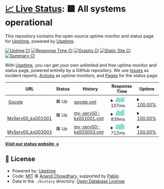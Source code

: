 # [📈 Live Status](https://demo.upptime.js.org): <!--live status--> **🟩 All systems operational**

This repository contains the open-source uptime monitor and status page for [Upptime](https://upptime.js.org), powered by [Upptime](https://github.com/upptime/upptime).

[![Uptime CI](https://github.com/kx001001/upptime/workflows/Uptime%20CI/badge.svg)](https://github.com/kx001001/upptime/actions?query=workflow%3A%22Uptime+CI%22)
[![Response Time CI](https://github.com/kx001001/upptime/workflows/Response%20Time%20CI/badge.svg)](https://github.com/kx001001/upptime/actions?query=workflow%3A%22Response+Time+CI%22)
[![Graphs CI](https://github.com/kx001001/upptime/workflows/Graphs%20CI/badge.svg)](https://github.com/kx001001/upptime/actions?query=workflow%3A%22Graphs+CI%22)
[![Static Site CI](https://github.com/kx001001/upptime/workflows/Static%20Site%20CI/badge.svg)](https://github.com/kx001001/upptime/actions?query=workflow%3A%22Static+Site+CI%22)
[![Summary CI](https://github.com/kx001001/upptime/workflows/Summary%20CI/badge.svg)](https://github.com/kx001001/upptime/actions?query=workflow%3A%22Summary+CI%22)

With [Upptime](https://upptime.js.org), you can get your own unlimited and free uptime monitor and status page, powered entirely by a GitHub repository. We use [Issues](https://github.com/upptime/upptime/issues) as incident reports, [Actions](https://github.com/kx001001/upptime/actions) as uptime monitors, and [Pages](https://demo.upptime.js.org) for the status page.

<!--start: status pages-->
<!-- This summary is generated by Upptime (https://github.com/upptime/upptime) -->
<!-- Do not edit this manually, your changes will be overwritten -->
<!-- prettier-ignore -->
| URL | Status | History | Response Time | Uptime |
| --- | ------ | ------- | ------------- | ------ |
| <img alt="" src="https://icons.duckduckgo.com/ip3/www.google.com.ico" height="13"> [Google](https://www.google.com) | 🟩 Up | [google.yml](https://github.com/kx001001/upptime/commits/HEAD/history/google.yml) | <details><summary><img alt="Response time graph" src="./graphs/google/response-time-week.png" height="20"> 107ms</summary><br><a href="https://demo.upptime.js.org/history/google"><img alt="Response time 108" src="https://img.shields.io/endpoint?url=https%3A%2F%2Fraw.githubusercontent.com%2Fkx001001%2Fupptime%2FHEAD%2Fapi%2Fgoogle%2Fresponse-time.json"></a><br><a href="https://demo.upptime.js.org/history/google"><img alt="24-hour response time 143" src="https://img.shields.io/endpoint?url=https%3A%2F%2Fraw.githubusercontent.com%2Fkx001001%2Fupptime%2FHEAD%2Fapi%2Fgoogle%2Fresponse-time-day.json"></a><br><a href="https://demo.upptime.js.org/history/google"><img alt="7-day response time 107" src="https://img.shields.io/endpoint?url=https%3A%2F%2Fraw.githubusercontent.com%2Fkx001001%2Fupptime%2FHEAD%2Fapi%2Fgoogle%2Fresponse-time-week.json"></a><br><a href="https://demo.upptime.js.org/history/google"><img alt="30-day response time 98" src="https://img.shields.io/endpoint?url=https%3A%2F%2Fraw.githubusercontent.com%2Fkx001001%2Fupptime%2FHEAD%2Fapi%2Fgoogle%2Fresponse-time-month.json"></a><br><a href="https://demo.upptime.js.org/history/google"><img alt="1-year response time 105" src="https://img.shields.io/endpoint?url=https%3A%2F%2Fraw.githubusercontent.com%2Fkx001001%2Fupptime%2FHEAD%2Fapi%2Fgoogle%2Fresponse-time-year.json"></a></details> | <details><summary><a href="https://demo.upptime.js.org/history/google">100.00%</a></summary><a href="https://demo.upptime.js.org/history/google"><img alt="All-time uptime 100.00%" src="https://img.shields.io/endpoint?url=https%3A%2F%2Fraw.githubusercontent.com%2Fkx001001%2Fupptime%2FHEAD%2Fapi%2Fgoogle%2Fuptime.json"></a><br><a href="https://demo.upptime.js.org/history/google"><img alt="24-hour uptime 100.00%" src="https://img.shields.io/endpoint?url=https%3A%2F%2Fraw.githubusercontent.com%2Fkx001001%2Fupptime%2FHEAD%2Fapi%2Fgoogle%2Fuptime-day.json"></a><br><a href="https://demo.upptime.js.org/history/google"><img alt="7-day uptime 100.00%" src="https://img.shields.io/endpoint?url=https%3A%2F%2Fraw.githubusercontent.com%2Fkx001001%2Fupptime%2FHEAD%2Fapi%2Fgoogle%2Fuptime-week.json"></a><br><a href="https://demo.upptime.js.org/history/google"><img alt="30-day uptime 100.00%" src="https://img.shields.io/endpoint?url=https%3A%2F%2Fraw.githubusercontent.com%2Fkx001001%2Fupptime%2FHEAD%2Fapi%2Fgoogle%2Fuptime-month.json"></a><br><a href="https://demo.upptime.js.org/history/google"><img alt="1-year uptime 100.00%" src="https://img.shields.io/endpoint?url=https%3A%2F%2Fraw.githubusercontent.com%2Fkx001001%2Fupptime%2FHEAD%2Fapi%2Fgoogle%2Fuptime-year.json"></a></details>
| <img alt="" src="https://icons.duckduckgo.com/ip3/kx001001.serv00.net.ico" height="13"> [MyServ00_kx001001](https://kx001001.serv00.net) | 🟩 Up | [my-serv00-kx001001.yml](https://github.com/kx001001/upptime/commits/HEAD/history/my-serv00-kx001001.yml) | <details><summary><img alt="Response time graph" src="./graphs/my-serv00-kx001001/response-time-week.png" height="20"> 839ms</summary><br><a href="https://demo.upptime.js.org/history/my-serv00-kx001001"><img alt="Response time 738" src="https://img.shields.io/endpoint?url=https%3A%2F%2Fraw.githubusercontent.com%2Fkx001001%2Fupptime%2FHEAD%2Fapi%2Fmy-serv00-kx001001%2Fresponse-time.json"></a><br><a href="https://demo.upptime.js.org/history/my-serv00-kx001001"><img alt="24-hour response time 664" src="https://img.shields.io/endpoint?url=https%3A%2F%2Fraw.githubusercontent.com%2Fkx001001%2Fupptime%2FHEAD%2Fapi%2Fmy-serv00-kx001001%2Fresponse-time-day.json"></a><br><a href="https://demo.upptime.js.org/history/my-serv00-kx001001"><img alt="7-day response time 839" src="https://img.shields.io/endpoint?url=https%3A%2F%2Fraw.githubusercontent.com%2Fkx001001%2Fupptime%2FHEAD%2Fapi%2Fmy-serv00-kx001001%2Fresponse-time-week.json"></a><br><a href="https://demo.upptime.js.org/history/my-serv00-kx001001"><img alt="30-day response time 732" src="https://img.shields.io/endpoint?url=https%3A%2F%2Fraw.githubusercontent.com%2Fkx001001%2Fupptime%2FHEAD%2Fapi%2Fmy-serv00-kx001001%2Fresponse-time-month.json"></a><br><a href="https://demo.upptime.js.org/history/my-serv00-kx001001"><img alt="1-year response time 738" src="https://img.shields.io/endpoint?url=https%3A%2F%2Fraw.githubusercontent.com%2Fkx001001%2Fupptime%2FHEAD%2Fapi%2Fmy-serv00-kx001001%2Fresponse-time-year.json"></a></details> | <details><summary><a href="https://demo.upptime.js.org/history/my-serv00-kx001001">100.00%</a></summary><a href="https://demo.upptime.js.org/history/my-serv00-kx001001"><img alt="All-time uptime 100.00%" src="https://img.shields.io/endpoint?url=https%3A%2F%2Fraw.githubusercontent.com%2Fkx001001%2Fupptime%2FHEAD%2Fapi%2Fmy-serv00-kx001001%2Fuptime.json"></a><br><a href="https://demo.upptime.js.org/history/my-serv00-kx001001"><img alt="24-hour uptime 100.00%" src="https://img.shields.io/endpoint?url=https%3A%2F%2Fraw.githubusercontent.com%2Fkx001001%2Fupptime%2FHEAD%2Fapi%2Fmy-serv00-kx001001%2Fuptime-day.json"></a><br><a href="https://demo.upptime.js.org/history/my-serv00-kx001001"><img alt="7-day uptime 100.00%" src="https://img.shields.io/endpoint?url=https%3A%2F%2Fraw.githubusercontent.com%2Fkx001001%2Fupptime%2FHEAD%2Fapi%2Fmy-serv00-kx001001%2Fuptime-week.json"></a><br><a href="https://demo.upptime.js.org/history/my-serv00-kx001001"><img alt="30-day uptime 100.00%" src="https://img.shields.io/endpoint?url=https%3A%2F%2Fraw.githubusercontent.com%2Fkx001001%2Fupptime%2FHEAD%2Fapi%2Fmy-serv00-kx001001%2Fuptime-month.json"></a><br><a href="https://demo.upptime.js.org/history/my-serv00-kx001001"><img alt="1-year uptime 100.00%" src="https://img.shields.io/endpoint?url=https%3A%2F%2Fraw.githubusercontent.com%2Fkx001001%2Fupptime%2FHEAD%2Fapi%2Fmy-serv00-kx001001%2Fuptime-year.json"></a></details>
| <img alt="" src="https://icons.duckduckgo.com/ip3/kx003003.serv00.net.ico" height="13"> [MyServ00_kx003003](https://kx003003.serv00.net) | 🟩 Up | [my-serv00-kx003003.yml](https://github.com/kx001001/upptime/commits/HEAD/history/my-serv00-kx003003.yml) | <details><summary><img alt="Response time graph" src="./graphs/my-serv00-kx003003/response-time-week.png" height="20"> 712ms</summary><br><a href="https://demo.upptime.js.org/history/my-serv00-kx003003"><img alt="Response time 688" src="https://img.shields.io/endpoint?url=https%3A%2F%2Fraw.githubusercontent.com%2Fkx001001%2Fupptime%2FHEAD%2Fapi%2Fmy-serv00-kx003003%2Fresponse-time.json"></a><br><a href="https://demo.upptime.js.org/history/my-serv00-kx003003"><img alt="24-hour response time 656" src="https://img.shields.io/endpoint?url=https%3A%2F%2Fraw.githubusercontent.com%2Fkx001001%2Fupptime%2FHEAD%2Fapi%2Fmy-serv00-kx003003%2Fresponse-time-day.json"></a><br><a href="https://demo.upptime.js.org/history/my-serv00-kx003003"><img alt="7-day response time 712" src="https://img.shields.io/endpoint?url=https%3A%2F%2Fraw.githubusercontent.com%2Fkx001001%2Fupptime%2FHEAD%2Fapi%2Fmy-serv00-kx003003%2Fresponse-time-week.json"></a><br><a href="https://demo.upptime.js.org/history/my-serv00-kx003003"><img alt="30-day response time 685" src="https://img.shields.io/endpoint?url=https%3A%2F%2Fraw.githubusercontent.com%2Fkx001001%2Fupptime%2FHEAD%2Fapi%2Fmy-serv00-kx003003%2Fresponse-time-month.json"></a><br><a href="https://demo.upptime.js.org/history/my-serv00-kx003003"><img alt="1-year response time 688" src="https://img.shields.io/endpoint?url=https%3A%2F%2Fraw.githubusercontent.com%2Fkx001001%2Fupptime%2FHEAD%2Fapi%2Fmy-serv00-kx003003%2Fresponse-time-year.json"></a></details> | <details><summary><a href="https://demo.upptime.js.org/history/my-serv00-kx003003">100.00%</a></summary><a href="https://demo.upptime.js.org/history/my-serv00-kx003003"><img alt="All-time uptime 100.00%" src="https://img.shields.io/endpoint?url=https%3A%2F%2Fraw.githubusercontent.com%2Fkx001001%2Fupptime%2FHEAD%2Fapi%2Fmy-serv00-kx003003%2Fuptime.json"></a><br><a href="https://demo.upptime.js.org/history/my-serv00-kx003003"><img alt="24-hour uptime 100.00%" src="https://img.shields.io/endpoint?url=https%3A%2F%2Fraw.githubusercontent.com%2Fkx001001%2Fupptime%2FHEAD%2Fapi%2Fmy-serv00-kx003003%2Fuptime-day.json"></a><br><a href="https://demo.upptime.js.org/history/my-serv00-kx003003"><img alt="7-day uptime 100.00%" src="https://img.shields.io/endpoint?url=https%3A%2F%2Fraw.githubusercontent.com%2Fkx001001%2Fupptime%2FHEAD%2Fapi%2Fmy-serv00-kx003003%2Fuptime-week.json"></a><br><a href="https://demo.upptime.js.org/history/my-serv00-kx003003"><img alt="30-day uptime 100.00%" src="https://img.shields.io/endpoint?url=https%3A%2F%2Fraw.githubusercontent.com%2Fkx001001%2Fupptime%2FHEAD%2Fapi%2Fmy-serv00-kx003003%2Fuptime-month.json"></a><br><a href="https://demo.upptime.js.org/history/my-serv00-kx003003"><img alt="1-year uptime 100.00%" src="https://img.shields.io/endpoint?url=https%3A%2F%2Fraw.githubusercontent.com%2Fkx001001%2Fupptime%2FHEAD%2Fapi%2Fmy-serv00-kx003003%2Fuptime-year.json"></a></details>

<!--end: status pages-->

[**Visit our status website →**](https://demo.upptime.js.org)

## 📄 License

- Powered by: [Upptime](https://github.com/upptime/upptime)
- Code: [MIT](./LICENSE) © [Anand Chowdhary](https://anandchowdhary.com), supported by [Pabio](https://pabio.com)
- Data in the `./history` directory: [Open Database License](https://opendatacommons.org/licenses/odbl/1-0/)
